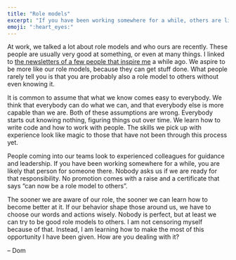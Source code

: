 ```yaml
---
title: "Role models"
excerpt: "If you have been working somewhere for a while, others are likely looking to you for guidance and leadership."
emoji: ":heart_eyes:"
---
```

At work, we talked a lot about role models and who ours are recently. These people are usually very good at something, or even at many things. I linked to [the newsletters of a few people that inspire me](/newsletter/archive/start-building-an-audience-today/) a while ago. We aspire to be more like our role models, because they can get stuff done. What people rarely tell you is that you are probably also a role model to others without even knowing it.

It is common to assume that what we know comes easy to everybody. We think that everybody can do what we can, and that everybody else is more capable than we are. Both of these assumptions are wrong. Everybody starts out knowing nothing, figuring things out over time. We learn how to write code and how to work with people. The skills we pick up with experience look like magic to those that have not been through this process yet.

People coming into our teams look to experienced colleagues for guidance and leadership. If you have been working somewhere for a while, you are likely that person for someone there. Nobody asks us if we are ready for that responsibility. No promotion comes with a raise and a certificate that says “can now be a role model to others”.

The sooner we are aware of our role, the sooner we can learn how to become better at it. If our behavior shape those around us, we have to choose our words and actions wisely. Nobody is perfect, but at least we can try to be good role models to others. I am not censoring myself because of that. Instead, I am learning how to make the most of this opportunity I have been given. How are you dealing with it?

– Dom​
